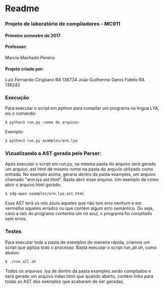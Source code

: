 # Readme

### Projeto de laboratório de compiladores - MC911
#### Primeiro semestre de 2017

#### Professor:
Marcio Machado Pereira

#### Projeto criado por:
Luiz Fernando Cirigliano            RA 136734
João Guilherme Daros Fidelis    RA  136242

### Execução

Para executar o script em python para compilar um programa na lingua LYA, eis o comando:

```sh
$ python3 run.py <nome do arquivo>
```

Exemplo:

```sh
$ python3 run.py examples/arm.lya
```

### Vizualizando a AST gerada pelo Parser:

Após executar o script em run.py, na mesma pasta do arquivo será gerado um arquivo .ast.html de mesmo nome na pasta do arquvio utilizado como entrada.
No exemplo acima, geraria dentro da pasta examples, um arquivo chamado "arm.lya.ast.html". Basta abrir esse arquivo. Um exemplo de como abrir o arquivo html gerado:

```sh
$ xdg-open examples/arm.lya.ast.html
```

Essa AST terá os nós azuis aqueles que não tem erro nenhum e em vermelho aqueles errados ou que contém algum erro semântico.
Ou seja, caso a raíz do programa contenha um nó azul, o programa foi compilado sem erros.

### Testes

Para executar toda a pasta de exemplos de maneira rápida, criamos um script que agiliza todo o processo.
Basta executar o script run_all.sh, como abaixo:

```sh
$ ./run_all.sh
```

Todos os arquivos .lya de dentro da pasta examples serão compilados e será gerado um arquivo index.html que quando aberto, contém links para todas as AST dos exemplos que acabaram de ser geradas.
